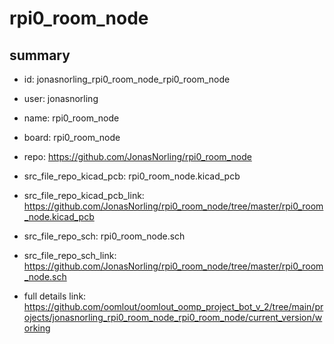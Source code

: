 # rpi0_room_node
 
## summary 
* id: jonasnorling_rpi0_room_node_rpi0_room_node
* user: jonasnorling
* name: rpi0_room_node
* board: rpi0_room_node
* repo: https://github.com/JonasNorling/rpi0_room_node
* src_file_repo_kicad_pcb: rpi0_room_node.kicad_pcb
* src_file_repo_kicad_pcb_link: https://github.com/JonasNorling/rpi0_room_node/tree/master/rpi0_room_node.kicad_pcb


* src_file_repo_sch: rpi0_room_node.sch
* src_file_repo_sch_link: https://github.com/JonasNorling/rpi0_room_node/tree/master/rpi0_room_node.sch
* full details link: https://github.com/oomlout/oomlout_oomp_project_bot_v_2/tree/main/projects/jonasnorling_rpi0_room_node_rpi0_room_node/current_version/working  







